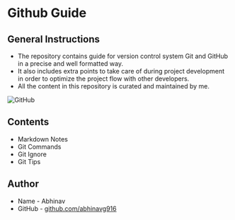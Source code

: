 # Github Guide
## General Instructions
* The repository contains guide for version control system Git and GitHub in a precise and well formatted way. 
* It also includes extra points to take care of during project development in order to optimize the project flow with other developers.
* All the content in this repository is curated and maintained by me.

![GitHub](https://i2.wp.com/supportdriven.com/wp-content/uploads/2017/10/github-logo.png?ssl=1)

## Contents
* Markdown Notes
* Git Commands
* Git Ignore
* Git Tips

## Author
* Name - Abhinav
* GitHub - [github.com/abhinavg916](https://github.com/abhinavg916)
